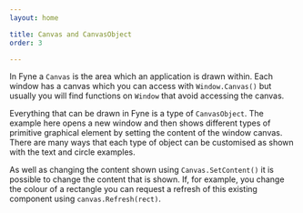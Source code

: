 ```yaml
---
layout: home

title: Canvas and CanvasObject
order: 3

---
```


In Fyne a `Canvas` is the area which an application is drawn within.
Each window has a canvas which you can access with `Window.Canvas()`
but usually you will find functions on `Window` that avoid accessing
the canvas.

Everything that can be drawn in Fyne is a type of `CanvasObject`.
The example here opens a new window and then shows different types of
primitive graphical element by setting the content of the window canvas.
There are many ways that each type of object can be customised as
shown with the text and circle examples. 

As well as changing the content shown using `Canvas.SetContent()` it is
possible to change the content that is shown. If, for example, you
change the colour of a rectangle you can request a refresh of this
existing component using `canvas.Refresh(rect)`.